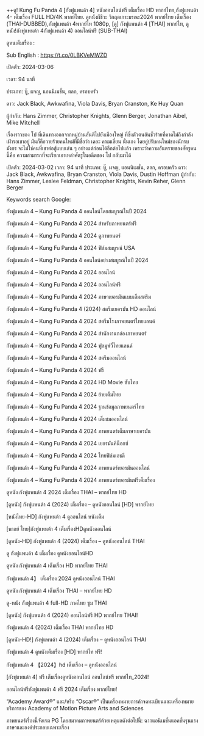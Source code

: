 ++ดู! Kung Fu Panda 4 [กังฟูแพนด้า 4] หนังออนไลน์ฟรี เต็มเรื่อง HD พากย์ไทย,กังฟูแพนด้า 4- เต็มเรื่อง FULL HD/4K พากย์ไทย. ดูหนังผีชีวะ วิกฤตเกาะมรณะ2024 พากย์ไทย เต็มเรื่อง (THAI-DUBBED),กังฟูแพนด้า 4พากย์ไท 1080p, [ดู] กังฟูแพนด้า 4 [THAI] พากย์ไท, ดูหนัง!กังฟูแพนด้า 4กังฟูแพนด้า 4) ออนไลน์ฟรี (SUB-THAI)

ดูหนเต็มเรื่อง :<a href='https://t.co/0LBKVeMWZD' style='display:none;'>ดูกังฟูแพนด้า 4 (2024) วีดีโอตัวเต็ม ออนไลน์ พากย์ไทย</a>

Sub English : <a href='https://t.co/0LBKVeMWZD' style='display:none;'>https://t.co/0LBKVeMWZD</a>

เปิดตัว: 2024-03-06

เวลา: 94 นาที

ประเภท: บู๊, ผจญ, แอนนิเมชั่น, ตลก, ครอบครัว

ดาว: Jack Black, Awkwafina, Viola Davis, Bryan Cranston, Ke Huy Quan

ผู้กำกับ: Hans Zimmer, Christopher Knights, Glenn Berger, Jonathan Aibel, Mike Mitchell

เรื่องราวของ โป ที่เดินทางออกจากหมู่บ้านสันติไปยังเมืองใหญ่ ที่ซึ่งตัวตนอันชั่วร้ายที่คาดไม่ถึงกำลังเฝ้ารอเขาอยู่ มันก็คือวายร้ายคนใหม่ที่มีชื่อว่า เดอะ คาเมเลี่ยน นั่นเอง โดยคู่ปรับคนใหม่ของนักรบมังกร จะไม่ใช่คนที่เขาต่อสู้แบบเล่น ๆ อย่างแต่ก่อนได้อีกต่อไปแล้ว เพราะว่าความอันตรายของศัตรูคนนี้คือ ความสามารถที่จะเรียกเอาเหล่าศัตรูในอดีตของ โป กลับมาได้

เปิดตัว: 2024-03-02
เวลา: 94 นาที
ประเภท: บู๊, ผจญ, แอนนิเมชั่น, ตลก, ครอบครัว
ดาว: Jack Black, Awkwafina, Bryan Cranston, Viola Davis, Dustin Hoffman
ผู้กำกับ: Hans Zimmer, Leslee Feldman, Christopher Knights, Kevin Reher, Glenn Berger

Keywords search Google:

กังฟูแพนด้า 4 – Kung Fu Panda 4 ออนไลน์โดยสมบูรณ์ในปี 2024

กังฟูแพนด้า 4 – Kung Fu Panda 4 2024 สำหรับภาพยนตร์ฟรี

กังฟูแพนด้า 4 – Kung Fu Panda 4 2024 ดูภาพยนตร์

กังฟูแพนด้า 4 – Kung Fu Panda 4 2024 ฟิล์มสมบูรณ์ USA

กังฟูแพนด้า 4 – Kung Fu Panda 4 ออนไลน์อย่างสมบูรณ์ในปี 2024

กังฟูแพนด้า 4 – Kung Fu Panda 4 2024 ออนไลน์

กังฟูแพนด้า 4 – Kung Fu Panda 4 2024 ออนไลน์ฟรี

กังฟูแพนด้า 4 – Kung Fu Panda 4 2024 ภาษาเยอรมันแบบเต็มสตรีม

กังฟูแพนด้า 4 – Kung Fu Panda 4 (2024) สตรีมเยอรมัน HD ออนไลน์

กังฟูแพนด้า 4 – Kung Fu Panda 4 2024 สตรีมโรงภาพยนตร์ไทยแลนด์

กังฟูแพนด้า 4 – Kung Fu Panda 4 2024 สํานักงานกล่องภาพยนตร์

กังฟูแพนด้า 4 – Kung Fu Panda 4 2024 ฟูลมูฟวี่ไทยแลนด์

กังฟูแพนด้า 4 – Kung Fu Panda 4 2024 สตรีมออนไลน์

กังฟูแพนด้า 4 – Kung Fu Panda 4 2024 ฟรี

กังฟูแพนด้า 4 – Kung Fu Panda 4 2024 HD Movie ซับไทย

กังฟูแพนด้า 4 – Kung Fu Panda 4 2024 ย้ายเต็มไทย

กังฟูแพนด้า 4 – Kung Fu Panda 4 2024 ฐานข้อมูลภาพยนตร์ไทย

กังฟูแพนด้า 4 – Kung Fu Panda 4 2024 เต็มชมออนไลน์

กังฟูแพนด้า 4 – Kung Fu Panda 4 2024 ภาพยนตร์เต็มภาษาเยอรมัน

กังฟูแพนด้า 4 – Kung Fu Panda 4 2024 เยอรมันคิน็อกซ์

กังฟูแพนด้า 4 – Kung Fu Panda 4 2024 ไทยฟิล์มเอชดี

กังฟูแพนด้า 4 – Kung Fu Panda 4 2024 ภาพยนตร์เยอรมันออนไลน์

กังฟูแพนด้า 4 – Kung Fu Panda 4 2024 ภาพยนตร์เยอรมันฟรีเต็มเรื่อง

ดูหนัง กังฟูแพนด้า 4 2024 เต็มเรื่อง THAI – พากย์ไทย HD

[ดูหนัง] กังฟูแพนด้า 4 (2024) เต็มเรื่อง – ดูหนังออนไลน์ [HD] พากย์ไทย

[หนังไทย-HD] กังฟูแพนด้า 4 ดูออนไลน์ หนังเต็ม

[พากย์ ไทย]กังฟูแพนด้า 4 เต็มเรื่องHDดูหนังออนไลน์

[ดูหนัง-HD] กังฟูแพนด้า 4 (2024) เต็มเรื่อง – ดูหนังออนไลน์ THAI

ดู กังฟูแพนด้า 4 เต็มเรื่อง ดูหนังออนไลน์HD

ดูหนัง กังฟูแพนด้า 4 เต็มเรื่อง HD พากย์ไทย THAI

กังฟูแพนด้า 4】 เต็มเรื่อง 2024 ดูหนังออนไลน์ THAI

ดูหนัง กังฟูแพนด้า 4 เต็มเรื่อง THAI – พากย์ไทย HD

ดู-หนัง กังฟูแพนด้า 4 full-HD ภาคไทย ซูม THAI

[ดูหนัง] กังฟูแพนด้า 4 (2024) ออนไลน์ฟรี HD พากย์ไทย THAI!

กังฟูแพนด้า 4 (2024) เต็มเรื่อง THAI พากย์ไทย HD

[ดูหนัง-HD!] กังฟูแพนด้า 4 (2024) เต็มเรื่อง – ดูหนังออนไลน์ THAI

กังฟูแพนด้า 4 ดูหนังเต็มเรื่อง [HD] พากย์ไท ฟรี!

กังฟูแพนด้า 4 【2024】hd เต็มเรื่อง – ดูหนังออนไลน์

[กังฟูแพนด้า 4] ฟรี เต็มเรื่องดูหนังออนไลน์ ออนไลน์ฟรี พากย์ไท_2024!

ออนไลน์ฟรีกังฟูแพนด้า 4 ฟรี 2024 เต็มเรื่อง พากย์ไทย!

“Academy Award®” และ/หรือ “Oscar®” เป็นเครื่องหมายการค้าจดทะเบียนและเครื่องหมายบริการของ Academy of Motion Picture Arts and Sciences

ภาพยนตร์เรื่องนี้จัดเรต PG โดยสมาคมภาพยนตร์ด้วยเหตุผลดังต่อไปนี้: ฉากแอนิเมชั่นแอคชั่นรุนแรง ภาษาและองค์ประกอบเฉพาะเรื่อง 
